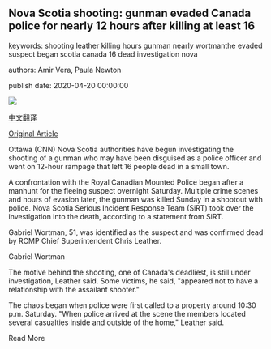 ## Nova Scotia shooting: gunman evaded Canada police for nearly 12 hours after killing at least 16

keywords: shooting leather killing hours gunman nearly wortmanthe evaded suspect began scotia canada 16 dead investigation nova

authors: Amir Vera, Paula Newton

publish date: 2020-04-20 00:00:00

![](https://cdn.cnn.com/cnnnext/dam/assets/200419151900-02-canada-shooter-0419-super-tease.jpg)

[中文翻译](Nova%20Scotia%20shooting%3A%20gunman%20evaded%20Canada%20police%20for%20nearly%2012%20hours%20after%20killing%20at%20least%2016_zh.md)

[Original Article](https://edition.cnn.com/2020/04/20/americas/nova-scotia-shooting-monday/index.html)

Ottawa (CNN) Nova Scotia authorities have begun investigating the shooting of a gunman who may have been disguised as a police officer and went on 12-hour rampage that left 16 people dead in a small town.

A confrontation with the Royal Canadian Mounted Police began after a manhunt for the fleeing suspect overnight Saturday. Multiple crime scenes and hours of evasion later, the gunman was killed Sunday in a shootout with police. Nova Scotia Serious Incident Response Team (SiRT) took over the investigation into the death, according to a statement from SiRT.

Gabriel Wortman, 51, was identified as the suspect and was confirmed dead by RCMP Chief Superintendent Chris Leather.

Gabriel Wortman

The motive behind the shooting, one of Canada's deadliest, is still under investigation, Leather said. Some victims, he said, "appeared not to have a relationship with the assailant shooter."

The chaos began when police were first called to a property around 10:30 p.m. Saturday. "When police arrived at the scene the members located several casualties inside and outside of the home," Leather said.

Read More